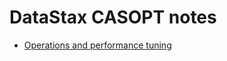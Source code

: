# DataStax CASOPT notes
* [Operations and performance tuning](https://academy.datastax.com/courses/ds210-operations-and-performance-tuning)
